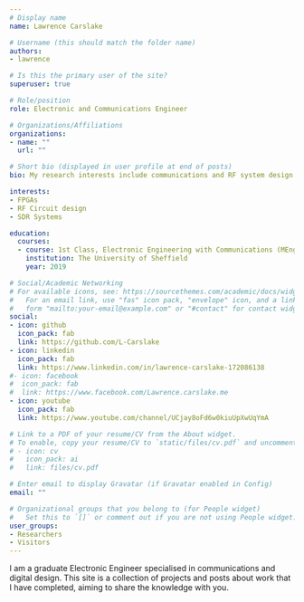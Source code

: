```yaml
---
# Display name
name: Lawrence Carslake

# Username (this should match the folder name)
authors:
- lawrence

# Is this the primary user of the site?
superuser: true

# Role/position
role: Electronic and Communications Engineer

# Organizations/Affiliations
organizations:
- name: ""
  url: ""

# Short bio (displayed in user profile at end of posts)
bio: My research interests include communications and RF system design.

interests:
- FPGAs
- RF Circuit design
- SDR Systems

education:
  courses:
  - course: 1st Class, Electronic Engineering with Communications (MEng Hons)
    institution: The University of Sheffield
    year: 2019

# Social/Academic Networking
# For available icons, see: https://sourcethemes.com/academic/docs/widgets/#icons
#   For an email link, use "fas" icon pack, "envelope" icon, and a link in the
#   form "mailto:your-email@example.com" or "#contact" for contact widget.
social:
- icon: github
  icon_pack: fab
  link: https://github.com/L-Carslake
- icon: linkedin
  icon_pack: fab
  link: https://www.linkedin.com/in/lawrence-carslake-172086138
#- icon: facebook
#  icon_pack: fab
#  link: https://www.facebook.com/Lawrence.carslake.me
- icon: youtube
  icon_pack: fab
  link: https://www.youtube.com/channel/UCjay8oFd6w0kiuUpXwUqYmA

# Link to a PDF of your resume/CV from the About widget.
# To enable, copy your resume/CV to `static/files/cv.pdf` and uncomment the lines below.  
# - icon: cv
#   icon_pack: ai
#   link: files/cv.pdf

# Enter email to display Gravatar (if Gravatar enabled in Config)
email: ""

# Organizational groups that you belong to (for People widget)
#   Set this to `[]` or comment out if you are not using People widget.  
user_groups:
- Researchers
- Visitors
---
```

I am a graduate Electronic Engineer specialised in communications and digital design.  This site is a collection of projects and posts about work that I have completed, aiming to share the knowledge with you.
